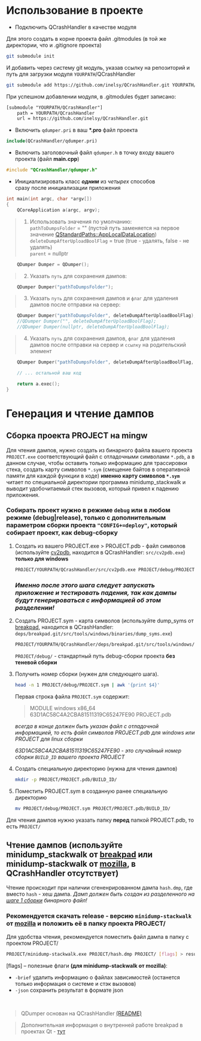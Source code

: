# Использование в проекте

- Подключить QCrashHandler в качестве модуля

Для этого создать в корне проекта файл .gitmodules (в той же директории, что и .gitignore проекта)
```bash
git submodule init
```
И добавить через систему git модуль, указав ссылку на репозиторий и путь для загрузки модуля `YOURPATH`/QCrashHandler
```bash
git submodule add https://github.com/inelsy/QCrashHandler.git YOURPATH/QCrashHandler
```

При успешном добавлении модуля, в .gitmodules будет записано:
```txt
[submodule "YOURPATH/QCrashHandler"]
	path = YOURPATH/QCrashHandler
	url = https://github.com/inelsy/QCrashHandler.git
```


-  Включить `qdumper.pri` в ваш **\*.pro** файл проекта
```cmake
include(QCrashHandler/qdumper.pri)
```

- Включить заголовочный файл `qdumper.h` в точку входу вашего проекта (файл **main.cpp**)
```c++
#include "QCrashHandler/qdumper.h"
```

- Инициализировать класс ***одним*** из *четырех* способов <br> 
сразу после инициализации приложения
```c++
int main(int argc, char *argv[])
{
    QCoreApplication a(argc, argv);
```
> 1. Использовать значения по умолчанию: <br>
>`pathToDumpsFolder` = "" (пустой путь заменяется на первое значение [QStandardPaths::AppLocalDataLocation](https://doc.qt.io/qt-6/qstandardpaths.html#StandardLocation-enum)) <br>
>`deleteDumpAfterUploadBoolFlag` = true (true - удалять, false - не удалять)<br>
>`parent` = nullptr

```c++
    QDumper Dumper = QDumper(); 
```
>  2. Указать `путь` для сохранения дампов:
```c++
    QDumper Dumper("pathToDumpsFolder");
```
> 3. Указать `путь` для сохранения дампов и `флаг` для удаления дампов после отправки на сервер:  

```c++
    QDumper Dumper("pathToDumpsFolder", deleteDumpAfterUploadBoolFlag); 
    //QDumper Dumper("", deleteDumpAfterUploadBoolFlag);
    //QDumper Dumper(nullptr, deleteDumpAfterUploadBoolFlag);
```
> 4. Указать `путь` для сохранения дампов, `флаг` для удаления дампов после отправки на сервер и `ссылку` на родительский элемент
```c++
    QDumper Dumper("pathToDumpsFolder", deleteDumpAfterUploadBoolFlag, parent);
```

```c++
    // ... остальной ваш код

    return a.exec();
}
```
# Генерация и чтение дампов 

## Сборка проекта PROJECT на mingw 

Для чтения дампов, нужно создать из бинарного файла вашего проекта `PROJECT.exe` соответствующий файл с отладочными символами `*.pdb`, а в данном случае, чтобы оставить только информацию для трассировки стека, создать карту символов `*.sym` (смещение байтов в оперативной памяти для каждой функции в коде) **именно карту символов `*.sym`** читает по специальной директории программа minidump_stackwalk и выводит удобочитаемый стек вызовов, который привел к падению приложения. <br>

### Собирать проект нужно в режиме `debug` или в любом режиме (debug|release), только с дополнительным параметром сборки проекта `"CONFIG+=deploy"`, который собирает проект, как debug-сборку


1. <a name="important_step"></a> Создать из вашего PROJECT.exe > PROJECT.pdb - файл символов (используйте [cv2pdb](https://github.com/rainers/cv2pdb), находится в QCrashHandler: `src/cv2pdb.exe`) **только для windows**
    ```bash
    PROJECT/YOURPATH/QCrashHandler/src/cv2pdb.exe PROJECT/debug/PROJECT.exe 
    ```
    ### ***Именно после этого шага следует запускать приложение и тестировать падения, так как дампы будут генерироваться с информацией об этом разделении!***
1. Создать PROJECT.sym - карта символов (используйте dump_syms от [breakpad](https://github.com/google/breakpad), находится в QCrashHandler: `deps/breakpad.git/src/tools/windows/binaries/dump_syms.exe`)
    ```bash
    PROJECT/YOURPATH/QCrashHandler/deps/breakpad.git/src/tools/windows/binaries/dump_syms.exe PROJECT/debug/PROJECT.exe > PROJECT/debug/PROJECT.sym
    ```
    `PROJECT/debug/` - стандартный путь debug-сборки проекта **без теневой сборки**
    </br>
    
1. Получить номер сборки (нужен для следующего шага).
    
    ```bash
    head -n 1 PROJECT/debug/PROJECT.sym | awk '{print $4}'
    ```

    Первая строка файла `PROJECT.sym` содержит: 
    > MODULE windows x86_64 63D1AC58C4A2CBA81511319C65247FE90 PROJECT.pdb
    
    *всегда в конце должен быть указан файл с отладочной информацией, то есть файл символов PROJECT.pdb для windows или PROJECT для linux сборки*

    *63D1AC58C4A2CBA81511319C65247FE90 - это случайный номер сборки `BUILD_ID` вашего проекта PROJECT*

1. Создать специальную директорию (нужна для чтения дампов)
    ```bash
    mkdir -p PROJECT/PROJECT.pdb/BUILD_ID/
    ```
1. Поместить PROJECT.sym в созданную ранее специальную директорию
    ```bash
    mv PROJECT/debug/PROJECT.sym PROJECT/PROJECT.pdb/BUILD_ID/
    ```

Для чтения дампов нужно указать папку **перед** папкой PROJECT.pdb, то есть `PROJECT/`

## Чтение дампов (используйте minidump_stackwalk от [breakpad](https://github.com/google/breakpad) или minidump-stackwalk от [mozilla](https://github.com/rust-minidump/rust-minidump), в QCrashHandler **отсутствует**)

Чтение происходит при наличии сгененрированном  дампа `hash.dmp`, где вместо `hash` - хеш дампа. *Дамп должен быть создан из разделенного на [шаге 1 сборки](#important_step) бинарного файл!*

### Рекомендуется скачать release - версию `minidump-stackwalk` от [mozilla](https://github.com/rust-minidump/rust-minidump/releases/) и положить её в папку проекта PROJECT/

Для удобства чтения, рекомендуется поместить файл дампа в папку с проектом PROJECT/

```bash
PROJECT/minidump-stackwalk.exe PROJECT/hash.dmp PROJECT/ [flags] > result.txt
```
[flags] – полезные флаги **(для minidump-stackwalk от mozilla)**:
- `-brief` удалить информацию о файлах зависимостей (останется только информация о системе и стэк вызовов)
- `-json` сохранить результат в формате json 

</br>

> QDumper основан на QCrashHandler [(README)](./src/qcrashhandler/README.md)

> Дополнительная информация о внутренней работе breakpad в проектах Qt - [тут](https://github.com/JPNaude/dev_notes/wiki/Using-Google-Breakpad-with-Qt)